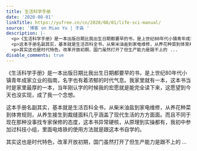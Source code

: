 ```yaml
---
title: 生活科学手册
date: '2020-08-01'
linkTitle: https://yufree.cn/cn/2020/08/01/life-sci-manual/
source: '博客 on Miao Yu | 于淼 '
description: |-
  <p>《生活科学手册》是一本出版日期比我出生日期都要早的书，是上世纪80年代小镇青年成家立业的指南，名字也有着浓郁的时代气息。我家里就有一本，这本书当时是家里最厚的一本，当年刚认字的时候我的宏愿就是能完全读下来，这愿望到今天也没实现，成了我一个念想。</p>
  <p>这本手册名副其实，基本就是生活百科全书，从柴米油盐到家电维修，从养花种菜到体育规则，从养生接生到裁缝面料几乎涵盖了现代生活的方方面面。而且不同于现在那种没事找专家保修的态度，这本书异常硬核，从原理到实操都有，我初中参加过科技小组，里面电烙铁的使用方法就是跟这本书自学的。</p>
  <p>其实这也是时代特色，改革开放初期，国门虽然打开了但生产能力是跟不上的 ...
disable_comments: true
---
```

<p>《生活科学手册》是一本出版日期比我出生日期都要早的书，是上世纪80年代小镇青年成家立业的指南，名字也有着浓郁的时代气息。我家里就有一本，这本书当时是家里最厚的一本，当年刚认字的时候我的宏愿就是能完全读下来，这愿望到今天也没实现，成了我一个念想。</p>
<p>这本手册名副其实，基本就是生活百科全书，从柴米油盐到家电维修，从养花种菜到体育规则，从养生接生到裁缝面料几乎涵盖了现代生活的方方面面。而且不同于现在那种没事找专家保修的态度，这本书异常硬核，从原理到实操都有，我初中参加过科技小组，里面电烙铁的使用方法就是跟这本书自学的。</p>
<p>其实这也是时代特色，改革开放初期，国门虽然打开了但生产能力是跟不上的 ...